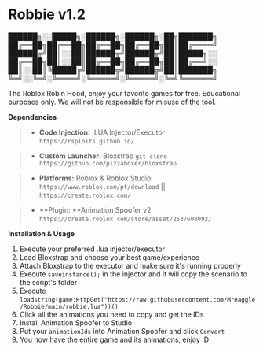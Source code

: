 # Robbie v1.2

██████╗░░█████╗░██████╗░██████╗░██╗███████╗
██╔══██╗██╔══██╗██╔══██╗██╔══██╗██║██╔════╝
██████╔╝██║░░██║██████╦╝██████╦╝██║█████╗░░
██╔══██╗██║░░██║██╔══██╗██╔══██╗██║██╔══╝░░
██║░░██║╚█████╔╝██████╦╝██████╦╝██║███████╗
╚═╝░░╚═╝░╚════╝░╚═════╝░╚═════╝░╚═╝╚══════╝

The Roblox Robin Hood, enjoy your favorite games for free.
Educational purposes only.
We will not be responsible for misuse of the tool.

**Dependencies**


>- **Code Injection:** .LUA Injector/Executor ```https://rsploits.github.io/```

>- **Custom Launcher:** Bloxstrap ```git clone https://github.com/pizzaboxer/bloxstrap```

>- **Platforms:** Roblox & Roblox Studio ```https://www.roblox.com/pt/download``` || ```https://create.roblox.com/```

>- **Plugin: **Animation Spoofer v2 ```https://create.roblox.com/store/asset/2537608092/```


**Installation & Usage**

1. Execute your preferred .lua injector/executor 
2. Load Bloxstrap and choose your best game/experience
2. Attach Bloxstrap to the executor and make sure it's running properly
3. Execute ```saveinstance();``` in the injector and it will copy the scenario to the script's folder
4. Execute ```loadstring(game:HttpGet("https://raw.githubusercontent.com/Mreaggle/Robbie/main/robbie.lua"))()```
5. Click all the animations you need to copy and get the IDs
6. Install Animation Spoofer to Studio
7. Put your ```animationIds``` into Animation Spoofer and click ```Convert```
8. You now have the entire game and its animations, enjoy :D
